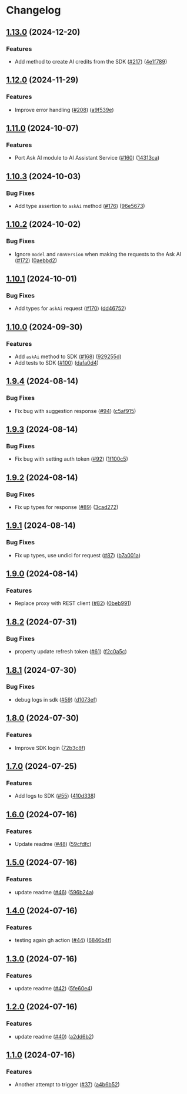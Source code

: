 # Changelog

## [1.13.0](https://github.com/n8n-io/ai-assistant-service/compare/ai-assistant-sdk-v1.12.0...ai-assistant-sdk-v1.13.0) (2024-12-20)


### Features

* Add method to create AI credits from the SDK ([#217](https://github.com/n8n-io/ai-assistant-service/issues/217)) ([4e1f789](https://github.com/n8n-io/ai-assistant-service/commit/4e1f789bb6441688f3dbb03d64d52461e216fcdb))

## [1.12.0](https://github.com/n8n-io/ai-assistant-service/compare/ai-assistant-sdk-v1.11.0...ai-assistant-sdk-v1.12.0) (2024-11-29)


### Features

* Improve error handling ([#208](https://github.com/n8n-io/ai-assistant-service/issues/208)) ([a9f539e](https://github.com/n8n-io/ai-assistant-service/commit/a9f539e9ef64771ead4434344d927f2ad3e8085d))

## [1.11.0](https://github.com/n8n-io/ai-assistant-service/compare/ai-assistant-sdk-v1.10.3...ai-assistant-sdk-v1.11.0) (2024-10-07)


### Features

* Port Ask AI module to AI Assistant Service ([#160](https://github.com/n8n-io/ai-assistant-service/issues/160)) ([14313ca](https://github.com/n8n-io/ai-assistant-service/commit/14313ca4c939a4aa64926db5c65d6831e4096142))

## [1.10.3](https://github.com/n8n-io/ai-assistant-service/compare/ai-assistant-sdk-v1.10.2...ai-assistant-sdk-v1.10.3) (2024-10-03)


### Bug Fixes

* Add type assertion to `askAi` method ([#176](https://github.com/n8n-io/ai-assistant-service/issues/176)) ([96e5673](https://github.com/n8n-io/ai-assistant-service/commit/96e5673276c06f9a912991276a5f58d161c125e0))

## [1.10.2](https://github.com/n8n-io/ai-assistant-service/compare/ai-assistant-sdk-v1.10.1...ai-assistant-sdk-v1.10.2) (2024-10-02)


### Bug Fixes

* Ignore `model` and `n8nVersion` when making the requests to the Ask AI ([#172](https://github.com/n8n-io/ai-assistant-service/issues/172)) ([0aebbd2](https://github.com/n8n-io/ai-assistant-service/commit/0aebbd24af7fbb502612d992c29606ba1e5e8d2a))

## [1.10.1](https://github.com/n8n-io/ai-assistant-service/compare/ai-assistant-sdk-v1.10.0...ai-assistant-sdk-v1.10.1) (2024-10-01)


### Bug Fixes

* Add types for `askAi` request ([#170](https://github.com/n8n-io/ai-assistant-service/issues/170)) ([dd46752](https://github.com/n8n-io/ai-assistant-service/commit/dd4675275314dc1fe296ebdd3b53bda60a34d016))

## [1.10.0](https://github.com/n8n-io/ai-assistant-service/compare/ai-assistant-sdk-v1.9.4...ai-assistant-sdk-v1.10.0) (2024-09-30)


### Features

* Add `askAi` method to SDK ([#168](https://github.com/n8n-io/ai-assistant-service/issues/168)) ([929255d](https://github.com/n8n-io/ai-assistant-service/commit/929255d521ab84486d9d55307ad8d112155bc6ca))
* Add tests to SDK ([#100](https://github.com/n8n-io/ai-assistant-service/issues/100)) ([dafa0d4](https://github.com/n8n-io/ai-assistant-service/commit/dafa0d45d02a77f30410b69ee756c41ef9ea2e35))

## [1.9.4](https://github.com/n8n-io/ai-assistant-service/compare/ai-assistant-sdk-v1.9.3...ai-assistant-sdk-v1.9.4) (2024-08-14)


### Bug Fixes

* Fix bug with suggestion response ([#94](https://github.com/n8n-io/ai-assistant-service/issues/94)) ([c5af915](https://github.com/n8n-io/ai-assistant-service/commit/c5af91521f4d1710c5091801e01dc6835171eea3))

## [1.9.3](https://github.com/n8n-io/ai-assistant-service/compare/ai-assistant-sdk-v1.9.2...ai-assistant-sdk-v1.9.3) (2024-08-14)


### Bug Fixes

* Fix bug with setting auth token ([#92](https://github.com/n8n-io/ai-assistant-service/issues/92)) ([1f100c5](https://github.com/n8n-io/ai-assistant-service/commit/1f100c5b613e289fdff4ce24b646c65f7ae2a93b))

## [1.9.2](https://github.com/n8n-io/ai-assistant-service/compare/ai-assistant-sdk-v1.9.1...ai-assistant-sdk-v1.9.2) (2024-08-14)


### Bug Fixes

* Fix up types for response ([#89](https://github.com/n8n-io/ai-assistant-service/issues/89)) ([3cad272](https://github.com/n8n-io/ai-assistant-service/commit/3cad272920e16bd27153485be2759fceffcb0273))

## [1.9.1](https://github.com/n8n-io/ai-assistant-service/compare/ai-assistant-sdk-v1.9.0...ai-assistant-sdk-v1.9.1) (2024-08-14)


### Bug Fixes

* Fix up types, use undici for request ([#87](https://github.com/n8n-io/ai-assistant-service/issues/87)) ([b7a001a](https://github.com/n8n-io/ai-assistant-service/commit/b7a001a5738006bdd280140d5cef33eeccdb7175))

## [1.9.0](https://github.com/n8n-io/ai-assistant-service/compare/ai-assistant-sdk-v1.8.2...ai-assistant-sdk-v1.9.0) (2024-08-14)


### Features

* Replace proxy with REST client ([#82](https://github.com/n8n-io/ai-assistant-service/issues/82)) ([0beb991](https://github.com/n8n-io/ai-assistant-service/commit/0beb991f3e476c04c510404ca33036a3d8a6cff1))

## [1.8.2](https://github.com/n8n-io/ai-assistant-service/compare/ai-assistant-sdk-v1.8.1...ai-assistant-sdk-v1.8.2) (2024-07-31)


### Bug Fixes

* property update refresh token ([#61](https://github.com/n8n-io/ai-assistant-service/issues/61)) ([f2c0a5c](https://github.com/n8n-io/ai-assistant-service/commit/f2c0a5c9afbde1248073743f0536c1df8ca0925e))

## [1.8.1](https://github.com/n8n-io/ai-assistant-service/compare/ai-assistant-sdk-v1.8.0...ai-assistant-sdk-v1.8.1) (2024-07-30)


### Bug Fixes

* debug logs in sdk ([#59](https://github.com/n8n-io/ai-assistant-service/issues/59)) ([d1073ef](https://github.com/n8n-io/ai-assistant-service/commit/d1073efb7175d1b9061c275cbf285a3ccdc10ed0))

## [1.8.0](https://github.com/n8n-io/ai-assistant-service/compare/ai-assistant-sdk-v1.7.0...ai-assistant-sdk-v1.8.0) (2024-07-30)


### Features

* Improve SDK login ([72b3c8f](https://github.com/n8n-io/ai-assistant-service/commit/72b3c8f6834ec6868bc9dec83954ab4c3fa1286f))

## [1.7.0](https://github.com/n8n-io/ai-assistant-service/compare/ai-assistant-sdk-v1.6.0...ai-assistant-sdk-v1.7.0) (2024-07-25)


### Features

* Add logs to SDK ([#55](https://github.com/n8n-io/ai-assistant-service/issues/55)) ([410d338](https://github.com/n8n-io/ai-assistant-service/commit/410d3388cc160048b661567188bbc683434ba421))

## [1.6.0](https://github.com/n8n-io/ai-assistant-service/compare/ai-assistant-sdk-v1.5.0...ai-assistant-sdk-v1.6.0) (2024-07-16)


### Features

* Update readme ([#48](https://github.com/n8n-io/ai-assistant-service/issues/48)) ([59cfdfc](https://github.com/n8n-io/ai-assistant-service/commit/59cfdfca1d68fdb4dc30be8a4f33567e855dcbf3))

## [1.5.0](https://github.com/n8n-io/ai-assistant-service/compare/ai-assistant-sdk-v1.4.0...ai-assistant-sdk-v1.5.0) (2024-07-16)


### Features

* update readme ([#46](https://github.com/n8n-io/ai-assistant-service/issues/46)) ([596b24a](https://github.com/n8n-io/ai-assistant-service/commit/596b24a7b4d43171505d2f4c9cf68c8db9a31b4c))

## [1.4.0](https://github.com/n8n-io/ai-assistant-service/compare/ai-assistant-sdk-v1.3.0...ai-assistant-sdk-v1.4.0) (2024-07-16)


### Features

* testing again gh action ([#44](https://github.com/n8n-io/ai-assistant-service/issues/44)) ([6846b4f](https://github.com/n8n-io/ai-assistant-service/commit/6846b4f758547c2d5f414b49f0ac7e43937f65d4))

## [1.3.0](https://github.com/n8n-io/ai-assistant-service/compare/ai-assistant-sdk-v1.2.0...ai-assistant-sdk-v1.3.0) (2024-07-16)


### Features

* update readme ([#42](https://github.com/n8n-io/ai-assistant-service/issues/42)) ([5fe60e4](https://github.com/n8n-io/ai-assistant-service/commit/5fe60e47c5a21b7b93613f47f67479974ccde78b))

## [1.2.0](https://github.com/n8n-io/ai-assistant-service/compare/ai-assistant-sdk-v1.1.0...ai-assistant-sdk-v1.2.0) (2024-07-16)


### Features

* update readme ([#40](https://github.com/n8n-io/ai-assistant-service/issues/40)) ([a2dd6b2](https://github.com/n8n-io/ai-assistant-service/commit/a2dd6b22263e8ec1f774ead9877801df3571f046))

## [1.1.0](https://github.com/n8n-io/ai-assistant-service/compare/ai-assistant-sdk-v1.0.0...ai-assistant-sdk-v1.1.0) (2024-07-16)


### Features

* Another attempt to trigger ([#37](https://github.com/n8n-io/ai-assistant-service/issues/37)) ([a4b6b52](https://github.com/n8n-io/ai-assistant-service/commit/a4b6b52cc83bb12d416c8f0077d893d074b19f75))
